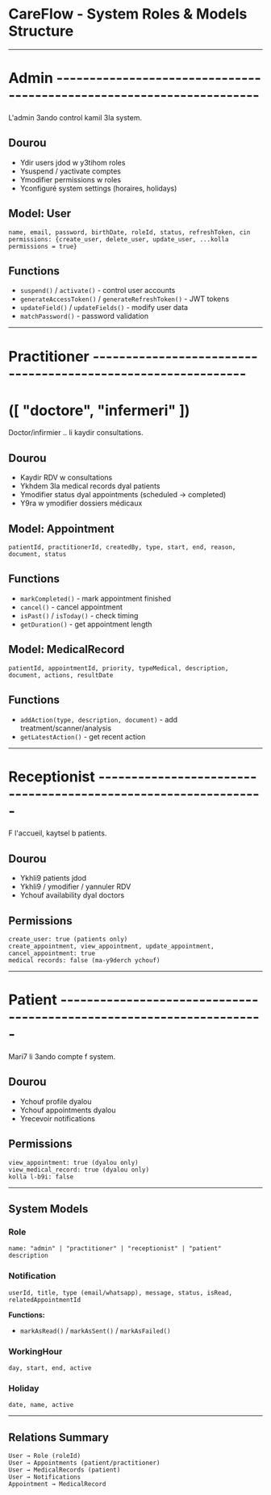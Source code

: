 # CareFlow - System Roles & Models Structure

---

# Admin ---------------------------------------------------------------------

L'admin 3ando control kamil 3la system.

## Dourou
- Ydir users jdod w y3tihom roles
- Ysuspend / yactivate comptes 
- Ymodifier permissions w roles
- Yconfiguré system settings (horaires, holidays)

## Model: User
```
name, email, password, birthDate, roleId, status, refreshToken, cin
permissions: {create_user, delete_user, update_user, ...kolla permissions = true}
```

## Functions
- `suspend()` / `activate()` - control user accounts
- `generateAccessToken()` / `generateRefreshToken()` - JWT tokens
- `updateField()` / `updateFields()` - modify user data
- `matchPassword()` - password validation

---

# Practitioner -------------------------------------------------------------
# ([ "doctore", "infermeri" ])

Doctor/infirmier .. li kaydir consultations.

## Dourou  
- Kaydir RDV w consultations
- Ykhdem 3la medical records dyal patients
- Ymodifier status dyal appointments (scheduled → completed)
- Y9ra w ymodifier dossiers médicaux

## Model: Appointment
```
patientId, practitionerId, createdBy, type, start, end, reason, document, status
```

## Functions
- `markCompleted()` - mark appointment finished
- `cancel()` - cancel appointment
- `isPast()` / `isToday()` - check timing
- `getDuration()` - get appointment length

## Model: MedicalRecord  
```
patientId, appointmentId, priority, typeMedical, description, document, actions, resultDate
```

## Functions
- `addAction(type, description, document)` - add treatment/scanner/analysis
- `getLatestAction()` - get recent action

---

# Receptionist ---------------------------------------------------------------

F l'accueil, kaytsel b patients.

## Dourou
- Ykhli9 patients jdod 
- Ykhli9 / ymodifier / yannuler RDV
- Ychouf availability dyal doctors

## Permissions
```
create_user: true (patients only)
create_appointment, view_appointment, update_appointment, cancel_appointment: true
medical records: false (ma-y9derch ychouf)
```

---

# Patient ---------------------------------------------------------------------

Mari7 li 3ando compte f system.

## Dourou
- Ychouf profile dyalou
- Ychouf appointments dyalou
- Yrecevoir notifications

## Permissions  
```
view_appointment: true (dyalou only)
view_medical_record: true (dyalou only)  
kolla l-b9i: false
```

---

## System Models

### Role
```
name: "admin" | "practitioner" | "receptionist" | "patient"
description
```

### Notification
```
userId, title, type (email/whatsapp), message, status, isRead, relatedAppointmentId
```

**Functions:**
- `markAsRead()` / `markAsSent()` / `markAsFailed()`

### WorkingHour
```
day, start, end, active
```

### Holiday  
```
date, name, active
```

---

## Relations Summary
```
User → Role (roleId)
User → Appointments (patient/practitioner) 
User → MedicalRecords (patient)
User → Notifications
Appointment → MedicalRecord
```